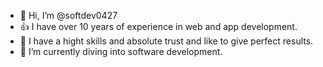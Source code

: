 - 👋 Hi, I’m @softdev0427
- 👍 I have over 10 years of experience in web and app development.
- 👯 I have a hight skills and absolute trust and like to give perfect results.
- 🌱 I’m currently diving into software development.

